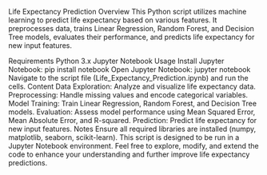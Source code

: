 
Life Expectancy Prediction
Overview
This Python script utilizes machine learning to predict life expectancy based on various features. It preprocesses data, trains Linear Regression, Random Forest, and Decision Tree models, evaluates their performance, and predicts life expectancy for new input features.

Requirements
Python 3.x
Jupyter Notebook
Usage
Install Jupyter Notebook: pip install notebook
Open Jupyter Notebook: jupyter notebook
Navigate to the script file (Life_Expectancy_Prediction.ipynb) and run the cells.
Content
Data Exploration: Analyze and visualize life expectancy data.
Preprocessing: Handle missing values and encode categorical variables.
Model Training: Train Linear Regression, Random Forest, and Decision Tree models.
Evaluation: Assess model performance using Mean Squared Error, Mean Absolute Error, and R-squared.
Prediction: Predict life expectancy for new input features.
Notes
Ensure all required libraries are installed (numpy, matplotlib, seaborn, scikit-learn).
This script is designed to be run in a Jupyter Notebook environment.
Feel free to explore, modify, and extend the code to enhance your understanding and further improve life expectancy predictions.
